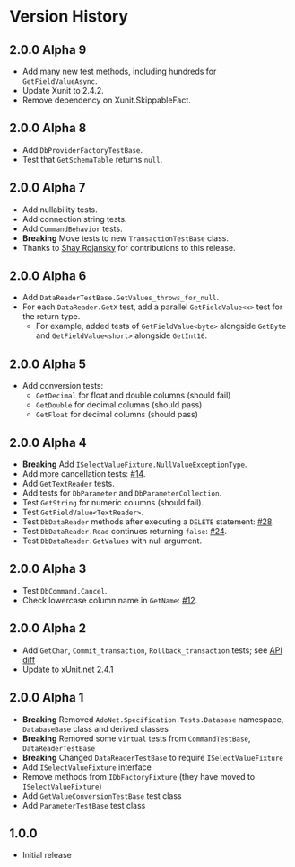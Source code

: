 # Version History

## 2.0.0 Alpha 9

* Add many new test methods, including hundreds for `GetFieldValueAsync`.
* Update Xunit to 2.4.2.
* Remove dependency on Xunit.SkippableFact.

## 2.0.0 Alpha 8

* Add `DbProviderFactoryTestBase`.
* Test that `GetSchemaTable` returns `null`.

## 2.0.0 Alpha 7

* Add nullability tests.
* Add connection string tests.
* Add `CommandBehavior` tests.
* **Breaking** Move tests to new `TransactionTestBase` class.
* Thanks to [Shay Rojansky](https://github.com/roji) for contributions to this release.

## 2.0.0 Alpha 6

* Add `DataReaderTestBase.GetValues_throws_for_null`.
* For each `DataReader.GetX` test, add a parallel `GetFieldValue<x>` test for the return type.
  * For example, added tests of `GetFieldValue<byte>` alongside `GetByte` and `GetFieldValue<short>` alongside `GetInt16`.

## 2.0.0 Alpha 5

* Add conversion tests:
  * `GetDecimal` for float and double columns (should fail)
  * `GetDouble` for decimal columns (should pass)
  * `GetFloat` for decimal columns (should pass)

## 2.0.0 Alpha 4

* **Breaking** Add `ISelectValueFixture.NullValueExceptionType`.
* Add more cancellation tests: [#14](https://github.com/mysql-net/AdoNetApiTest/pull/14).
* Add `GetTextReader` tests.
* Add tests for `DbParameter` and `DbParameterCollection`.
* Test `GetString` for numeric columns (should fail).
* Test `GetFieldValue<TextReader>`.
* Test `DbDataReader` methods after executing a `DELETE` statement: [#28](https://github.com/mysql-net/AdoNetApiTest/issues/28).
* Test `DbDataReader.Read` continues returning `false`: [#24](https://github.com/mysql-net/AdoNetApiTest/issues/24).
* Test `DbDataReader.GetValues` with null argument.

## 2.0.0 Alpha 3

* Test `DbCommand.Cancel`.
* Check lowercase column name in `GetName`: [#12](https://github.com/mysql-net/AdoNetApiTest/pull/12).

## 2.0.0 Alpha 2

* Add `GetChar`, `Commit_transaction`, `Rollback_transaction` tests; see [API diff](https://www.fuget.org/packages/AdoNet.Specification.Tests/2.0.0-alpha2/lib/netstandard2.0/diff/2.0.0-alpha1/)
* Update to xUnit.net 2.4.1

## 2.0.0 Alpha 1

* **Breaking** Removed `AdoNet.Specification.Tests.Database` namespace, `DatabaseBase` class and derived classes
* **Breaking** Removed some `virtual` tests from `CommandTestBase`, `DataReaderTestBase`
* **Breaking** Changed `DataReaderTestBase` to require `ISelectValueFixture`
* Add `ISelectValueFixture` interface
* Remove methods from `IDbFactoryFixture` (they have moved to `ISelectValueFixture`)
* Add `GetValueConversionTestBase` test class
* Add `ParameterTestBase` test class

## 1.0.0

* Initial release

